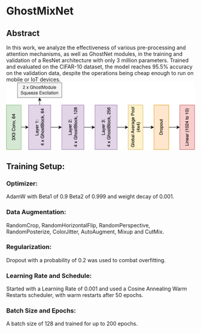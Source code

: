 # GhostMixNet
## Abstract
In this work, we analyze the effectiveness of various pre-processing and attention mechanisms, as well as GhostNet modules, in the training and validation of a ResNet architecture with only 3 million parameters. Trained and evaluated on the CIFAR-10 dataset, the model reaches 95.5\% accuracy on the validation data, despite the operations being cheap enough to run on mobile or IoT devices.
![Model Architecture](Model_arch.png)
## Training Setup:
### Optimizer: 
AdamW with Beta1 of 0.9 Beta2 of 0.999 and weight decay of 0.001.
### Data Augmentation: 
RandomCrop, RandomHorizontalFlip, RandomPerspective, RandomPosterize, ColorJitter, AutoAugment, Mixup and CutMix.
### Regularization:
Dropout with a probability of 0.2 was used to combat overfitting.
### Learning Rate and Schedule:
Started with a Learning Rate of 0.001 and used a Cosine Annealing Warm Restarts scheduler, with warm restarts after 50 epochs.
### Batch Size and Epochs:
A batch size of 128 and trained for up to 200 epochs.
